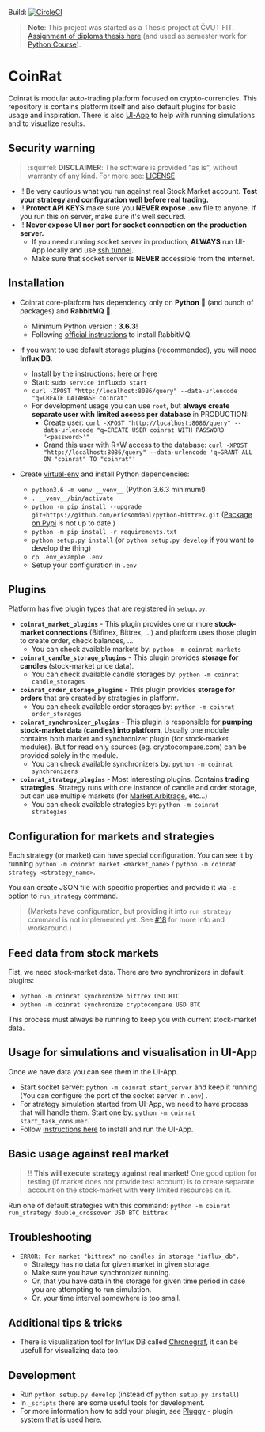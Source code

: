 Build: [![CircleCI](https://circleci.com/gh/Achse/coinrat.svg?style=svg&circle-token=33676128239f1d0da010339bfbfb34a0d42576b0)](https://circleci.com/gh/Achse/coinrat)

> **Note**: This project was started as a Thesis project at ČVUT FIT. [Assignment of diploma thesis here](docs/cvut.md) (and used as semester work for [Python Course](http://naucse.python.cz/2017/mipyt-zima/)).

# CoinRat
Coinrat is modular auto-trading platform focused on crypto-currencies. This repository is contains platform itself
and also default plugins for basic usage and inspiration. There is also [UI-App](https://github.com/achse/coinrat_ui)
to help with running simulations and to visualize results. 

## Security warning 
> :squirrel: **DISCLAIMER**: The software is provided "as is", without warranty of any kind. For more see: [LICENSE](LICENSE)

* :bangbang: Be very cautious what you run against real Stock Market account. **Test your strategy and configuration well before real trading.**  
* :bangbang: **Protect API KEYS** make sure you **NEVER expose `.env`** file to anyone. If you run this on server, make sure it's well secured.
* :bangbang: **Never expose UI nor port for socket connection on the production server.** 
    * If you need running socket server in production, **ALWAYS** run UI-App locally and use [ssh tunnel](https://blog.trackets.com/2014/05/17/ssh-tunnel-local-and-remote-port-forwarding-explained-with-examples.html). 
    * Make sure that socket server is **NEVER** accessible from the internet.

## Installation
* Coinrat core-platform has dependency only on **Python** :snake: (and bunch of packages) and **RabbitMQ** :rabbit:.
    * Minimum Python version : **3.6.3**!
    * Following [official instructions](https://www.rabbitmq.com/install-debian.html) to install RabbitMQ.

* If you want to use default storage plugins (recommended), you will need **Influx DB**.
    * Install by the instructions: [here](https://portal.influxdata.com/downloads#influxdb) or [here](https://github.com/influxdata/influxdb)
    * Start: `sudo service influxdb start`
    * `curl -XPOST "http://localhost:8086/query" --data-urlencode "q=CREATE DATABASE coinrat"`
    * For development usage you can use `root`, but **always create separate user with limited access per database** in PRODUCTION:
        * Create user: `curl -XPOST "http://localhost:8086/query" --data-urlencode "q=CREATE USER coinrat WITH PASSWORD '<password>'"`
        * Grand this user with R+W access to the database: `curl -XPOST "http://localhost:8086/query" --data-urlencode 'q=GRANT ALL ON "coinrat" TO "coinrat"'`

* Create [virtual-env](http://docs.python-guide.org/en/latest/dev/virtualenvs/) and install Python dependencies:
    * `python3.6 -m venv __venv__` (Python 3.6.3 minimum!)
    * `. __venv__/bin/activate`
    * `python -m pip install --upgrade git+https://github.com/ericsomdahl/python-bittrex.git` ([Package on Pypi](https://pypi.python.org/pypi/bittrex/0.1.4) is not up to date.) 
    * `python -m pip install -r requirements.txt`
    * `python setup.py install` (or `python setup.py develop` if you want to develop the thing)
    * `cp .env_example .env`
    * Setup your configuration in `.env`
    
## Plugins
Platform has five plugin types that are registered in `setup.py`: 
* **`coinrat_market_plugins`** - This plugin provides one or more **stock-market connections** (Bitfinex, Bittrex, ...) and platform uses those plugin to create order, check balances, ...
    * You can check available markets by: `python -m coinrat markets`
* **`coinrat_candle_storage_plugins`** - This plugin provides **storage for candles** (stock-market price data).
    * You can check available candle storages by: `python -m coinrat candle_storages`
* **`coinrat_order_storage_plugins`** - This plugin provides **storage for orders** that are created by strategies in platform.
    * You can check available order storages by: `python -m coinrat order_storages`
* **`coinrat_synchronizer_plugins`** - This plugin is responsible for **pumping stock-market data (candles) into platform**. Usually one module contains both market and synchronizer plugin (for stock-market modules). But for read only sources (eg. cryptocompare.com) can be provided solely in the module.
    * You can check available synchronizers by: `python -m coinrat synchronizers`
* **`coinrat_strategy_plugins`** - Most interesting plugins. Contains **trading strategies**. Strategy runs with one instance of candle and order storage, but can use multiple markets (for [Market Arbitrage](https://www.investopedia.com/terms/m/marketarbitrage.asp), etc...)
    * You can check available strategies by: `python -m coinrat strategies`

## Configuration for markets and strategies
Each strategy (or market) can have special configuration. You can see it by running 
`python -m coinrat market <market_name>` / `python -m coinrat strategy <strategy_name>`.

You can create JSON file with specific properties and provide it via `-c` option to `run_strategy` command.

> (Markets have configuration, but providing it into `run_strategy` command is not implemented yet. See [#18](https://github.com/Achse/coinrat/issues/18) for more info and workaround.)

## Feed data from stock markets
Fist, we need stock-market data. There are two synchronizers in default plugins:
* `python -m coinrat synchronize bittrex USD BTC`
* `python -m coinrat synchronize cryptocompare USD BTC`

This process must always be running to keep you with current stock-market data.

## Usage for simulations and visualisation in UI-App
Once we have data you can see them in the UI-App.

* Start socket server: `python -m coinrat start_server` and keep it running (You can configure the port of the socket server in `.env`)  .
* For strategy simulation started from UI-App, we need to have process that will handle them. Start one by: `python -m coinrat start_task_consumer`.
* Follow [instructions here](https://github.com/achse/coinrat_ui) to install and run the UI-App.

## Basic usage against real market
> :bangbang: **This will execute strategy against real market!** One good option for testing (if market does not provide test account) is to create separate account on the stock-market with **very** limited resources on it.

Run one of default strategies with this command: `python -m coinrat run_strategy double_crossover USD BTC bittrex` 

## Troubleshooting
* `ERROR: For market "bittrex" no candles in storage "influx_db".` 
    * Strategy has no data for given market in given storage.
    * Make sure you have synchronizer running. 
    * Or, that you have data in the storage for given time period in case you are attempting to run simulation.
    * Or, your time interval somewhere is too small.   

## Additional tips & tricks
* There is visualization tool for Influx DB called [Chronograf](https://github.com/influxdata/chronograf), it can be usefull for visualizing data too.

## Development
* Run `python setup.py develop` (instead of `python setup.py install`)
* In `_scripts` there are some useful tools for development.
* For more information how to add your plugin, see [Pluggy](https://github.com/pytest-dev/pluggy) - plugin system that is used here.
